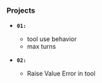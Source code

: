 ### **Projects**

- **`01:`**
    * tool use behavior
    * max turns

- **`02:`**
    * Raise Value Error in tool
